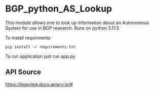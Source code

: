 # BGP_python_AS_Lookup

This module allows one to look up information about an Autonomous System for use in BGP research.
Runs on python 3.11.5

To install requirments

```
pip install -r requirements.txt
```

To run application just run app.py

## API Source
https://bgpview.docs.apiary.io/# 
